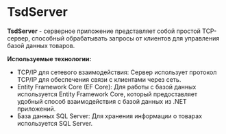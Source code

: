 # TsdServer

**TsdServer** - серверное приложение представляет собой простой TCP-сервер, способный обрабатывать запросы от клиентов для управления базой данных товаров.

**Используемые технологии:**

- TCP/IP для сетевого взаимодействия: Сервер использует протокол TCP/IP для обеспечения связи с клиентами через сеть.
- Entity Framework Core (EF Core): Для работы с базой данных используется Entity Framework Core, который предоставляет удобный способ взаимодействия с базой данных из .NET приложений.
- База данных SQL Server: Для хранения информации о товарах используется SQL Server.
